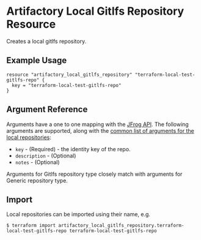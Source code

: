 # Artifactory Local Gitlfs Repository Resource

Creates a local gitlfs repository.

## Example Usage

```hcl
resource "artifactory_local_gitlfs_repository" "terraform-local-test-gitlfs-repo" {
  key = "terraform-local-test-gitlfs-repo"
}
```

## Argument Reference

Arguments have a one to one mapping with the [JFrog API](https://www.jfrog.com/confluence/display/RTF/Repository+Configuration+JSON).
The following arguments are supported, along with the [common list of arguments for the local repositories](local.md):

* `key` - (Required) - the identity key of the repo.
* `description` - (Optional)
* `notes` - (Optional)

Arguments for Gitlfs repository type closely match with arguments for Generic repository type.

## Import

Local repositories can be imported using their name, e.g.
```
$ terraform import artifactory_local_gitlfs_repository.terraform-local-test-gitlfs-repo terraform-local-test-gitlfs-repo
```